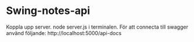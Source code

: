 # Swing-notes-api
Koppla upp server. node server.js i terminalen.
För att connecta till swagger använd följande:
http://localhost:5000/api-docs

